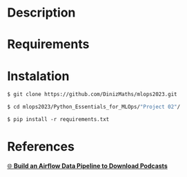 # Description

# Requirements

# Instalation

```bash
$ git clone https://github.com/DinizMaths/mlops2023.git
```

```bash
$ cd mlops2023/Python_Essentials_for_MLOps/"Project 02"/
```

```
$ pip install -r requirements.txt
```

# References

[🌐 **Build an Airflow Data Pipeline to Download Podcasts**](https://app.dataquest.io/c/93/m/999911/build-an-airflow-data-pipeline-to-download-podcasts/)

